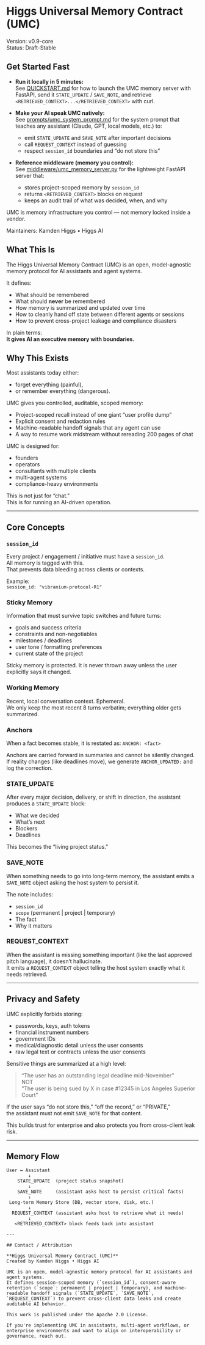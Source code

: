 # Higgs Universal Memory Contract (UMC)
Version: v0.9-core  
Status: Draft-Stable  

## Get Started Fast

- **Run it locally in 5 minutes:**  
  See [QUICKSTART.md](./QUICKSTART.md) for how to launch the UMC memory server with FastAPI, send it `STATE_UPDATE` / `SAVE_NOTE`, and retrieve `<RETRIEVED_CONTEXT>...</RETRIEVED_CONTEXT>` with curl.

- **Make your AI speak UMC natively:**  
  See [prompts/umc_system_prompt.md](./prompts/umc_system_prompt.md) for the system prompt that teaches any assistant (Claude, GPT, local models, etc.) to:  
  - emit `STATE_UPDATE` and `SAVE_NOTE` after important decisions  
  - call `REQUEST_CONTEXT` instead of guessing  
  - respect `session_id` boundaries and “do not store this”

- **Reference middleware (memory you control):**  
  See [middleware/umc_memory_server.py](./middleware/umc_memory_server.py) for the lightweight FastAPI server that:  
  - stores project-scoped memory by `session_id`  
  - returns `<RETRIEVED_CONTEXT>` blocks on request  
  - keeps an audit trail of what was decided, when, and why  

UMC is memory infrastructure you control — not memory locked inside a vendor.



Maintainers: Kamden Higgs • Higgs AI

## What This Is
The Higgs Universal Memory Contract (UMC) is an open, model-agnostic memory protocol for AI assistants and agent systems.

It defines:
- What should be remembered
- What should **never** be remembered
- How memory is summarized and updated over time
- How to cleanly hand off state between different agents or sessions
- How to prevent cross-project leakage and compliance disasters

In plain terms:  
**It gives AI an executive memory with boundaries.**

## Why This Exists
Most assistants today either:
- forget everything (painful),  
- or remember everything (dangerous).

UMC gives you controlled, auditable, scoped memory:
- Project-scoped recall instead of one giant “user profile dump”
- Explicit consent and redaction rules
- Machine-readable handoff signals that any agent can use
- A way to resume work midstream without rereading 200 pages of chat

UMC is designed for:
- founders
- operators
- consultants with multiple clients
- multi-agent systems
- compliance-heavy environments

This is not just for “chat.”  
This is for running an AI-driven operation.

---

## Core Concepts

### `session_id`
Every project / engagement / initiative must have a `session_id`.  
All memory is tagged with this.  
That prevents data bleeding across clients or contexts.

Example:  
`session_id: "vibranium-protocol-R1"`

### Sticky Memory
Information that must survive topic switches and future turns:
- goals and success criteria
- constraints and non-negotiables
- milestones / deadlines
- user tone / formatting preferences
- current state of the project

Sticky memory is protected. It is never thrown away unless the user explicitly says it changed.

### Working Memory
Recent, local conversation context. Ephemeral.  
We only keep the most recent 8 turns verbatim; everything older gets summarized.

### Anchors
When a fact becomes stable, it is restated as:
`ANCHOR: <fact>`

Anchors are carried forward in summaries and cannot be silently changed.  
If reality changes (like deadlines move), we generate `ANCHOR_UPDATED:` and log the correction.

### STATE_UPDATE
After every major decision, delivery, or shift in direction, the assistant produces a `STATE_UPDATE` block:
- What we decided
- What’s next
- Blockers
- Deadlines

This becomes the “living project status.”

### SAVE_NOTE
When something needs to go into long-term memory, the assistant emits a `SAVE_NOTE` object asking the host system to persist it.

The note includes:
- `session_id`
- `scope` (permanent | project | temporary)
- The fact
- Why it matters

### REQUEST_CONTEXT
When the assistant is missing something important (like the last approved pitch language), it doesn’t hallucinate.  
It emits a `REQUEST_CONTEXT` object telling the host system exactly what it needs retrieved.

---

## Privacy and Safety
UMC explicitly forbids storing:
- passwords, keys, auth tokens
- financial instrument numbers
- government IDs
- medical/diagnostic detail unless the user consents
- raw legal text or contracts unless the user consents

Sensitive things are summarized at a high level:
> “The user has an outstanding legal deadline mid-November”  
NOT  
> “The user is being sued by X in case #12345 in Los Angeles Superior Court”

If the user says “do not store this,” “off the record,” or “PRIVATE,”  
the assistant must not emit `SAVE_NOTE` for that content.

This builds trust for enterprise and also protects you from cross-client leak risk.

---

## Memory Flow
```text
User ↔ Assistant
        ↓
    STATE_UPDATE  (project status snapshot)
        ↓
    SAVE_NOTE     (assistant asks host to persist critical facts)
        ↓
 Long-term Memory Store (DB, vector store, disk, etc.)
        ↓
  REQUEST_CONTEXT (assistant asks host to retrieve what it needs)
        ↓
   <RETRIEVED_CONTEXT> block feeds back into assistant

---

## Contact / Attribution

**Higgs Universal Memory Contract (UMC)**  
Created by Kamden Higgs • Higgs AI

UMC is an open, model-agnostic memory protocol for AI assistants and agent systems.  
It defines session-scoped memory (`session_id`), consent-aware retention (`scope`: permanent | project | temporary), and machine-readable handoff signals (`STATE_UPDATE`, `SAVE_NOTE`, `REQUEST_CONTEXT`) to prevent cross-client data leaks and create auditable AI behavior.

This work is published under the Apache 2.0 License.

If you're implementing UMC in assistants, multi-agent workflows, or enterprise environments and want to align on interoperability or governance, reach out.
